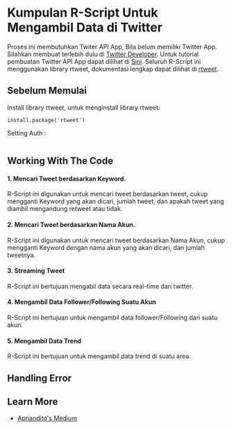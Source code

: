 # Kumpulan R-Script Untuk Mengambil Data di Twitter

Proses ini membutuhkan Twiter API App, Bila belum memiliki Twitter App. Silahkan membuat terlebih dulu di [Twitter Developer](https://developer.twitter.com/en/apps). 
Untuk tutorial pembuatan Twitter API App dapat dilihat di [Sini](https://docs.inboundnow.com/guide/create-twitter-application/). 
Seluruh R-Script ini menggunakan library rtweet, dokumentasi lengkap dapat dilihat di [rtweet](https://github.com/mkearney/rtweet).

## Sebelum Memulai

Install library rtweet, untuk menginstall library rtweet:
```
install.package('rtweet')
```
Setting Auth :
```

```

## Working With The Code

#### 1. Mencari Tweet berdasarkan Keyword. 
R-Script ini digunakan untuk mencari tweet berdasarkan tweet, cukup mengganti Keyword yang akan dicari, jumlah tweet, dan apakah tweet yang diambil mengandung retweet atau tidak. 

#### 2. Mencari Tweet berdasarkan Nama Akun. 
R-Script ini digunakan untuk mencari tweet berdasarkan Nama Akun, cukup mengganti Keyword dengan nama akun yang akan dicari, dan jumlah tweetnya. 

#### 3. Streaming Tweet
R-Script ini bertujuan mengabil data secara real-time dari twitter. 

#### 4. Mengambil Data Follower/Following Suatu Akun
R-Script ini bertujuan untuk mengambil data follower/Following dari suatu akun. 

#### 5. Mengambil Data Trend
R-Script ini bertujuan untuk mengambil data trend di suatu area. 


## Handling Error



## Learn More
* [Apriandito's Medium](https://medium.com/@apriandito)

